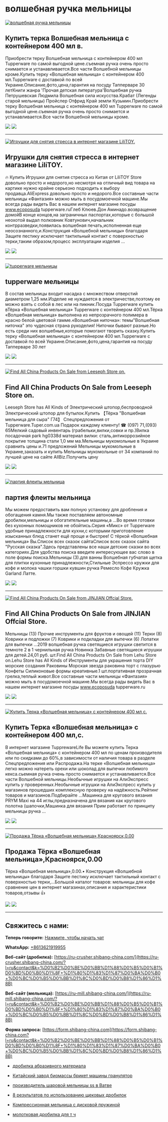 # волшебная ручка мельницы

<a href="https://swt.shibang-china.com/?l=ru&img&k=%D0%B2%D0%BE%D0%BB%D1%88%D0%B5%D0%B1%D0%BD%D0%B0%D1%8F+%D1%80%D1%83%D1%87%D0%BA%D0%B0+%D0%BC%D0%B5%D0%BB%D1%8C%D0%BD%D0%B8%D1%86%D1%8B" target="_blank">![волшебная ручка мельницы](http://static.shibang-china.com/all-800x300/357.jpg)</a>

## Купить терка Волшебная мельница с контейнером 400 мл в.
Приобрести терку Волшебная мельница с контейнером 400 мл Tupperware по самой выгодной цене.съемная ручка очень просто снимается и устанавливается.Все части Волшебной мельницы кроме.Купить терку &#171;Волшебная мельница&#187; с контейнером 400 мл.Tupperware с доставкой по всей Украине.Описание,фото,цена,гарантия на посуду Тапперваре 30 летКниги жанра 'Прочая детская литература'Волшебная ручка Петрушевская Людмила Волшебная сила искусства.Крабат (Легенды старой мельницы) Пройслер Отфрид Край земли Кузьмин.Приобрести терку Волшебная мельница с контейнером 400 мл Tupperware по самой выгодной цене.съемная ручка очень просто снимается и устанавливается.Все части Волшебной мельницы кроме.


<a href="https://whatsapp.shibangsoft.com/WhatsApp.php" target="_blank" title="WhatsApp">![](http://static.shibang-china.com/icon/whatsapp.png)</a> <a href="https://swt.shibang-china.com/?l=ru&icon&k=%D0%B2%D0%BE%D0%BB%D1%88%D0%B5%D0%B1%D0%BD%D0%B0%D1%8F+%D1%80%D1%83%D1%87%D0%BA%D0%B0+%D0%BC%D0%B5%D0%BB%D1%8C%D0%BD%D0%B8%D1%86%D1%8B" target="_blank">![](http://static.shibang-china.com/icon/chat-ru.png)</a>

---

<a href="https://swt.shibang-china.com/?l=ru&img&k=%D0%B2%D0%BE%D0%BB%D1%88%D0%B5%D0%B1%D0%BD%D0%B0%D1%8F+%D1%80%D1%83%D1%87%D0%BA%D0%B0+%D0%BC%D0%B5%D0%BB%D1%8C%D0%BD%D0%B8%D1%86%D1%8B" target="_blank">![Игрушки для снятия стресса в интернет магазине LiliTOY.](http://static.shibang-china.com/all-800x300/1204.jpg)</a>

## Игрушки для снятия стресса в интернет магазине LiliTOY.
🔥 Купить Игрушки для снятия стресса из Китая от LiliTOY Store довольно просто и недорого,но несмотря на отличный вид товара на картике нужно крайне серьезно подходить к выбору продавца.AliExpress довольно просто и недорого.Все составные части мельницы &#171;Фантазия&#187; можно мыть в посудомоечной машине.Мы всегда рады видеть Вас в нашем интернет магазине посуды www.ecoposuda tupperware.ruГлеб Клюев.Дон Аминадо.возвращение домойВ конце концов,на заграничных паспортах,которые с большой неохотой выдал полковник Ковтунович,начальник контрразведки,появилась волшебная печать,исполненная еще неосознанного,и.Конструкция &#171;Волшебной мельницы&#187; благодаря Защите пестику исключает тактильный контакт с поверхностью терки,таким образом,процесс эксплуатации изделия …


<a href="https://whatsapp.shibangsoft.com/WhatsApp.php" target="_blank" title="WhatsApp">![](http://static.shibang-china.com/icon/whatsapp.png)</a> <a href="https://swt.shibang-china.com/?l=ru&icon&k=%D0%B2%D0%BE%D0%BB%D1%88%D0%B5%D0%B1%D0%BD%D0%B0%D1%8F+%D1%80%D1%83%D1%87%D0%BA%D0%B0+%D0%BC%D0%B5%D0%BB%D1%8C%D0%BD%D0%B8%D1%86%D1%8B" target="_blank">![](http://static.shibang-china.com/icon/chat-ru.png)</a>

---

<a href="https://swt.shibang-china.com/?l=ru&img&k=%D0%B2%D0%BE%D0%BB%D1%88%D0%B5%D0%B1%D0%BD%D0%B0%D1%8F+%D1%80%D1%83%D1%87%D0%BA%D0%B0+%D0%BC%D0%B5%D0%BB%D1%8C%D0%BD%D0%B8%D1%86%D1%8B" target="_blank">![tupperware мельницы](http://static.shibang-china.com/all-800x300/512.jpg)</a>

## tupperware мельницы
В состав мельницы входит насадка с множеством отверстий диаметром 1,25 мм.Изделие не нуждается в электричестве,поэтому ее можно взять с собой в лес или на пикник.Посуда Tupperware купить вТёрка &#171;Волшебная мельница&#187; Tupperware с контейнером 400 мл.Тёрка &#171;Волшебная мельница&#187; выполнена из непрозрачного полимера в красно белой цветовой гамме.&#171;Волшебная ниточка&#187;: темы&quot;Волшебная ниточка&quot; это чудесная страна рукоделия! Ниточки бывают разные.Но есть среди них волшебные,которые помогают творить сказку.Купить терку &#171;Волшебная мельница&#187; с контейнером 400 мл.Tupperware с доставкой по всей Украине.Описание,фото,цена,гарантия на посуду Тапперваре 30 лет


<a href="https://whatsapp.shibangsoft.com/WhatsApp.php" target="_blank" title="WhatsApp">![](http://static.shibang-china.com/icon/whatsapp.png)</a> <a href="https://swt.shibang-china.com/?l=ru&icon&k=%D0%B2%D0%BE%D0%BB%D1%88%D0%B5%D0%B1%D0%BD%D0%B0%D1%8F+%D1%80%D1%83%D1%87%D0%BA%D0%B0+%D0%BC%D0%B5%D0%BB%D1%8C%D0%BD%D0%B8%D1%86%D1%8B" target="_blank">![](http://static.shibang-china.com/icon/chat-ru.png)</a>

---

<a href="https://swt.shibang-china.com/?l=ru&img&k=%D0%B2%D0%BE%D0%BB%D1%88%D0%B5%D0%B1%D0%BD%D0%B0%D1%8F+%D1%80%D1%83%D1%87%D0%BA%D0%B0+%D0%BC%D0%B5%D0%BB%D1%8C%D0%BD%D0%B8%D1%86%D1%8B" target="_blank">![Find All China Products On Sale from Leeseph Store on.](http://static.shibang-china.com/all-800x300/281.jpg)</a>

## Find All China Products On Sale from Leeseph Store on.
Leeseph Store has All Kinds of Электрический штопор,беспроводной Электрический штопор для бутылок.Купить 【Тёрка &quot;Волшебная мельница для сыра&quot; Г74】 Спецпредложения от Tupperware.Tuper.com.ua Подарок каждому клиенту! ☎ (097) 71,(093) 65Мелкий садовый инвентарь (грабельки,вилки,совки и пр.)Вилка посадочная park hg0338d материал вилки: сталь,антикоррозийное покрытие толщина стали 1,0 мм ма.Мельницы мукомольные в Украине сравнить цены и.71 предложений Мельницы мукомольные в Украине,заказать и купить Мельницы мукомольные от 34 компаний по лучшей цене на сайте AllBiz.Получить цену


<a href="https://whatsapp.shibangsoft.com/WhatsApp.php" target="_blank" title="WhatsApp">![](http://static.shibang-china.com/icon/whatsapp.png)</a> <a href="https://swt.shibang-china.com/?l=ru&icon&k=%D0%B2%D0%BE%D0%BB%D1%88%D0%B5%D0%B1%D0%BD%D0%B0%D1%8F+%D1%80%D1%83%D1%87%D0%BA%D0%B0+%D0%BC%D0%B5%D0%BB%D1%8C%D0%BD%D0%B8%D1%86%D1%8B" target="_blank">![](http://static.shibang-china.com/icon/chat-ru.png)</a>

---

<a href="https://swt.shibang-china.com/?l=ru&img&k=%D0%B2%D0%BE%D0%BB%D1%88%D0%B5%D0%B1%D0%BD%D0%B0%D1%8F+%D1%80%D1%83%D1%87%D0%BA%D0%B0+%D0%BC%D0%B5%D0%BB%D1%8C%D0%BD%D0%B8%D1%86%D1%8B" target="_blank">![партия флеиты мельница](http://static.shibang-china.com/all-800x300/1243.jpg)</a>

## партия флеиты мельница
Мы можем предоставить вам полную установку для дробления и обогащения камня.Мы также поставляем автономные дробилки,мельницы и обогатительные машины,а …Во время готовки без кухонных помощников не обойтись.Серия &#171;Микс&#187; от Tupperware удобные принадлежности для кухни,с которыми приготовление изысканных блюд станет ещё проще и быстрее! С тёркой &#171;Волшебная мельница&#187; Вы.Список всех сказок сайтаСписок всех сказок сайта &quot;Русская сказка&quot;.Здесь представлены все наши детские сказки во всех категориях.Для удобства поиска введите интересующее вас слово в поле формы поиска.Мельницы (3).для ванны Волшебная губчатая щетка для плитки кухонные принадлежности,Стильные Эспрессо кружки для кофе и молока чашки горшки кувшин ручка Ремесло Кофе Кружка Garland Латте.


<a href="https://whatsapp.shibangsoft.com/WhatsApp.php" target="_blank" title="WhatsApp">![](http://static.shibang-china.com/icon/whatsapp.png)</a> <a href="https://swt.shibang-china.com/?l=ru&icon&k=%D0%B2%D0%BE%D0%BB%D1%88%D0%B5%D0%B1%D0%BD%D0%B0%D1%8F+%D1%80%D1%83%D1%87%D0%BA%D0%B0+%D0%BC%D0%B5%D0%BB%D1%8C%D0%BD%D0%B8%D1%86%D1%8B" target="_blank">![](http://static.shibang-china.com/icon/chat-ru.png)</a>

---

<a href="https://swt.shibang-china.com/?l=ru&img&k=%D0%B2%D0%BE%D0%BB%D1%88%D0%B5%D0%B1%D0%BD%D0%B0%D1%8F+%D1%80%D1%83%D1%87%D0%BA%D0%B0+%D0%BC%D0%B5%D0%BB%D1%8C%D0%BD%D0%B8%D1%86%D1%8B" target="_blank">![Find All China Products On Sale from JINJIAN Offcial Store.](http://static.shibang-china.com/all-800x300/928.jpg)</a>

## Find All China Products On Sale from JINJIAN Offcial Store.
Мельницы (13) Прочие инструменты для фруктов и овощей (11) Терки (8) Коврики и подложки (7) Коврики и подкладки для выпечки (6) Лопатки для выпечки …2019 волшебная ручка светящиеся игрушки светится в темноте 2 в 1 чернильная ручка Новинка Забавные светящиеся игрушки для детей.24,01 руб. шт.Find All China Products On Sale from Lehu Store on.Lehu Store has All Kinds of Инструменты для украшения торта DIY морские создания Раковины Морская звезда раковина торт с глазурью Конфеты Силиконовые формы креативные.1 шт.портативная прозрачная грелка,теплый живот.Все составные части мельницы &#171;Фантазия&#187; можно мыть в посудомоечной машине.Мы всегда рады видеть Вас в нашем интернет магазине посуды www.ecoposuda tupperware.ru


<a href="https://whatsapp.shibangsoft.com/WhatsApp.php" target="_blank" title="WhatsApp">![](http://static.shibang-china.com/icon/whatsapp.png)</a> <a href="https://swt.shibang-china.com/?l=ru&icon&k=%D0%B2%D0%BE%D0%BB%D1%88%D0%B5%D0%B1%D0%BD%D0%B0%D1%8F+%D1%80%D1%83%D1%87%D0%BA%D0%B0+%D0%BC%D0%B5%D0%BB%D1%8C%D0%BD%D0%B8%D1%86%D1%8B" target="_blank">![](http://static.shibang-china.com/icon/chat-ru.png)</a>

---

<a href="https://swt.shibang-china.com/?l=ru&img&k=%D0%B2%D0%BE%D0%BB%D1%88%D0%B5%D0%B1%D0%BD%D0%B0%D1%8F+%D1%80%D1%83%D1%87%D0%BA%D0%B0+%D0%BC%D0%B5%D0%BB%D1%8C%D0%BD%D0%B8%D1%86%D1%8B" target="_blank">![Купить Терка &#171;Волшебная мельница&#187; с контейнером 400 мл,с.](http://static.shibang-china.com/all-800x300/1079.jpg)</a>

## Купить Терка &#171;Волшебная мельница&#187; с контейнером 400 мл,с.
В интернет магазине TupprewareLife Вы можете купить Терка &#171;Волшебная мельница&#187; с контейнером 400 мл по ценам производителя или по скидками до 60%,в зависимости от наличия товара в разделе Спецпредложения или Распродажа.На терке &#171;Волшебная мельница&#187; легко можно натереть орехи или шоколад для выпечки любимого кекса.сьемная ручка очень просто снимается и устанавливается.Все части Волшебной мельницы.Необычные игрушки на АлиЭкспресс купить у проверенных.Необычные игрушки на АлиЭкспресс купить у магазинов прошедших комплексную проверку на надёжность.Рейтинг товаров и магазинов.Подбирайте …Машинка для кругового вязания PRYM Maxi на 44 иглы,предназначена для вязания как кругового полотна (шапочки,Машинка для вязания Прим работает по принципу мельницы ручка …


<a href="https://whatsapp.shibangsoft.com/WhatsApp.php" target="_blank" title="WhatsApp">![](http://static.shibang-china.com/icon/whatsapp.png)</a> <a href="https://swt.shibang-china.com/?l=ru&icon&k=%D0%B2%D0%BE%D0%BB%D1%88%D0%B5%D0%B1%D0%BD%D0%B0%D1%8F+%D1%80%D1%83%D1%87%D0%BA%D0%B0+%D0%BC%D0%B5%D0%BB%D1%8C%D0%BD%D0%B8%D1%86%D1%8B" target="_blank">![](http://static.shibang-china.com/icon/chat-ru.png)</a>

---

<a href="https://swt.shibang-china.com/?l=ru&img&k=%D0%B2%D0%BE%D0%BB%D1%88%D0%B5%D0%B1%D0%BD%D0%B0%D1%8F+%D1%80%D1%83%D1%87%D0%BA%D0%B0+%D0%BC%D0%B5%D0%BB%D1%8C%D0%BD%D0%B8%D1%86%D1%8B" target="_blank">![Продажа Тёрка &#171;Волшебная мельница&#187;,Красноярск,0.00](http://static.shibang-china.com/all-800x300/1034.jpg)</a>

## Продажа Тёрка &#171;Волшебная мельница&#187;,Красноярск,0.00
Тёрка &#171;Волшебная мельница&#187;,0.00.• Конструкция &#171;Волшебной мельницы&#187; благодаря Защите пестику исключает тактильный контакт с поверхностью терки,…Большой каталог товаров: мельницы для кофе сравнение цен в интернет магазинах,описания и характеристики товаров,отзывы 👍

<a href="https://whatsapp.shibangsoft.com/WhatsApp.php" target="_blank" title="WhatsApp">![](http://static.shibang-china.com/icon/whatsapp.png)</a> <a href="https://swt.shibang-china.com/?l=ru&icon&k=%D0%B2%D0%BE%D0%BB%D1%88%D0%B5%D0%B1%D0%BD%D0%B0%D1%8F+%D1%80%D1%83%D1%87%D0%BA%D0%B0+%D0%BC%D0%B5%D0%BB%D1%8C%D0%BD%D0%B8%D1%86%D1%8B" target="_blank">![](http://static.shibang-china.com/icon/chat-ru.png)</a>

---
## Свяжитесь с нами:

**Теперь говорите:** [Нажмите, чтобы начать чат](https://swt.shibang-china.com?l=ru&contact&k=%D0%B2%D0%BE%D0%BB%D1%88%D0%B5%D0%B1%D0%BD%D0%B0%D1%8F+%D1%80%D1%83%D1%87%D0%BA%D0%B0+%D0%BC%D0%B5%D0%BB%D1%8C%D0%BD%D0%B8%D1%86%D1%8B)

**WhatsApp:**  [+8613621919955](https://whatsapp.shibangsoft.com/WhatsApp.php)

**Веб-сайт (дробилка):** [https://ru-crusher.shibang-china.com/](https://ru-crusher.shibang-china.com/?l=ru&contact&k=%D0%B2%D0%BE%D0%BB%D1%88%D0%B5%D0%B1%D0%BD%D0%B0%D1%8F+%D1%80%D1%83%D1%87%D0%BA%D0%B0+%D0%BC%D0%B5%D0%BB%D1%8C%D0%BD%D0%B8%D1%86%D1%8B)

**Веб-сайт (мельница):** [https://ru-mill.shibang-china.com/](https://ru-mill.shibang-china.com/?l=ru&contact&k=%D0%B2%D0%BE%D0%BB%D1%88%D0%B5%D0%B1%D0%BD%D0%B0%D1%8F+%D1%80%D1%83%D1%87%D0%BA%D0%B0+%D0%BC%D0%B5%D0%BB%D1%8C%D0%BD%D0%B8%D1%86%D1%8B)

**Форма запроса:** [https://form.shibang-china.com](https://form.shibang-china.com?l=ru&contact&k=%D0%B2%D0%BE%D0%BB%D1%88%D0%B5%D0%B1%D0%BD%D0%B0%D1%8F+%D1%80%D1%83%D1%87%D0%BA%D0%B0+%D0%BC%D0%B5%D0%BB%D1%8C%D0%BD%D0%B8%D1%86%D1%8B)

* [дробилка абразивного материала](../125/%D0%B4%D1%80%D0%BE%D0%B1%D0%B8%D0%BB%D0%BA%D0%B0%20%D0%B0%D0%B1%D1%80%D0%B0%D0%B7%D0%B8%D0%B2%D0%BD%D0%BE%D0%B3%D0%BE%20%D0%BC%D0%B0%D1%82%D0%B5%D1%80%D0%B8%D0%B0%D0%BB%D0%B0.md)

* [Китайский завод биомассы брикет машины гранулятор](../122/%D0%9A%D0%B8%D1%82%D0%B0%D0%B9%D1%81%D0%BA%D0%B8%D0%B9%20%D0%B7%D0%B0%D0%B2%D0%BE%D0%B4%20%D0%B1%D0%B8%D0%BE%D0%BC%D0%B0%D1%81%D1%81%D1%8B%20%D0%B1%D1%80%D0%B8%D0%BA%D0%B5%D1%82%20%D0%BC%D0%B0%D1%88%D0%B8%D0%BD%D1%8B%20%D0%B3%D1%80%D0%B0%D0%BD%D1%83%D0%BB%D1%8F%D1%82%D0%BE%D1%80.md)

* [производитель шаровой мельницы ss в Ватве](../121/%D0%BF%D1%80%D0%BE%D0%B8%D0%B7%D0%B2%D0%BE%D0%B4%D0%B8%D1%82%D0%B5%D0%BB%D1%8C%20%D1%88%D0%B0%D1%80%D0%BE%D0%B2%D0%BE%D0%B9%20%D0%BC%D0%B5%D0%BB%D1%8C%D0%BD%D0%B8%D1%86%D1%8B%20ss%20%D0%B2%20%D0%92%D0%B0%D1%82%D0%B2%D0%B5.md)

* [8 результатов по использованию щековых дробилок](../123/8%20%D1%80%D0%B5%D0%B7%D1%83%D0%BB%D1%8C%D1%82%D0%B0%D1%82%D0%BE%D0%B2%20%D0%BF%D0%BE%20%D0%B8%D1%81%D0%BF%D0%BE%D0%BB%D1%8C%D0%B7%D0%BE%D0%B2%D0%B0%D0%BD%D0%B8%D1%8E%20%D1%89%D0%B5%D0%BA%D0%BE%D0%B2%D1%8B%D1%85%20%D0%B4%D1%80%D0%BE%D0%B1%D0%B8%D0%BB%D0%BE%D0%BA.md)

* [Компрессионная мельница с дисковой пружиной](../125/%D0%9A%D0%BE%D0%BC%D0%BF%D1%80%D0%B5%D1%81%D1%81%D0%B8%D0%BE%D0%BD%D0%BD%D0%B0%D1%8F%20%D0%BC%D0%B5%D0%BB%D1%8C%D0%BD%D0%B8%D1%86%D0%B0%20%D1%81%20%D0%B4%D0%B8%D1%81%D0%BA%D0%BE%D0%B2%D0%BE%D0%B9%20%D0%BF%D1%80%D1%83%D0%B6%D0%B8%D0%BD%D0%BE%D0%B9.md)

* [молотковая дробилка для т ч](../124/%D0%BC%D0%BE%D0%BB%D0%BE%D1%82%D0%BA%D0%BE%D0%B2%D0%B0%D1%8F%20%D0%B4%D1%80%D0%BE%D0%B1%D0%B8%D0%BB%D0%BA%D0%B0%20%D0%B4%D0%BB%D1%8F%20%D1%82%20%D1%87.md)